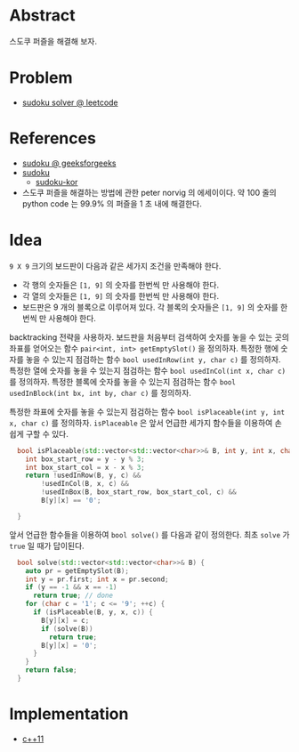 # Abstract

스도쿠 퍼즐을 해결해 보자.

# Problem

* [sudoku solver @ leetcode](https://leetcode.com/problems/sudoku-solver/)

# References

- [sudoku @ geeksforgeeks](https://www.geeksforgeeks.org/sudoku-backtracking-7/)
- [sudoku](http://norvig.com/sudoku.html)
  - [sudoku-kor](https://github.com/jongman/articles/wiki/solving-every-sudoku-puzzle)
- 스도쿠 퍼즐을 해결하는 방법에 관한 peter norvig 의 에세이이다. 약 100 줄의 python code 는 99.9% 의 퍼즐을 1 초 내에 해결한다.

# Idea

`9 X 9` 크기의 보드판이 다음과 같은 세가지 조건을 만족해야 한다.

* 각 행의 숫자들은 `[1, 9]` 의 숫자를 한번씩 만 사용해야 한다.
* 각 열의 숫자들은 `[1, 9]` 의 숫자를 한번씩 만 사용해야 한다.
* 보드판은 9 개의 블록으로 이루어져 있다. 각 블록의 숫자들은 `[1, 9]` 의 숫자를 한번씩 만 사용해야 한다.

backtracking 전략을 사용하자. 보드판을 처음부터 검색하여 숫자를 놓을 수 있는 곳의 좌표를 얻어오는 함수 `pair<int, int> getEmptySlot()` 을 정의하자. 특정한 행에 숫자를 놓을 수 있는지 점검하는 함수 `bool usedInRow(int y, char c)` 를 정의하자. 특정한 열에 숫자를 놓을 수 있는지 점검하는 함수 `bool usedInCol(int x, char c)` 를 정의하자. 특정한 블록에 숫자를 놓을 수 있는지 점검하는 함수 `bool usedInBlock(int bx, int by, char c)` 를 정의하자. 

특정한 좌표에 숫자를 놓을 수 있는지 점검하는 함수 `bool isPlaceable(int y, int x, char c)` 를 정의하자. `isPlaceable` 은 앞서 언급한 세가지 함수들을 이용하여 손 쉽게 구할 수 있다.

```cpp
  bool isPlaceable(std::vector<std::vector<char>>& B, int y, int x, char c) {
    int box_start_row = y - y % 3;
    int box_start_col = x - x % 3;
    return !usedInRow(B, y, c) &&
        !usedInCol(B, x, c) &&
        !usedInBox(B, box_start_row, box_start_col, c) &&
        B[y][x] == '0';

  }
```

앞서 언급한 함수들을 이용하여 `bool solve()` 를 다음과 같이 정의한다. 최초 `solve` 가 `true` 일 때가 답이된다.

```cpp
  bool solve(std::vector<std::vector<char>>& B) {
    auto pr = getEmptySlot(B);
    int y = pr.first; int x = pr.second;
    if (y == -1 && x == -1)
      return true; // done
    for (char c = '1'; c <= '9'; ++c) {
      if (isPlaceable(B, y, x, c)) {
        B[y][x] = c;
        if (solve(B))
          return true;
        B[y][x] = '0';
      }
    }
    return false;
  }  
```

# Implementation

* [c++11](a.cpp)